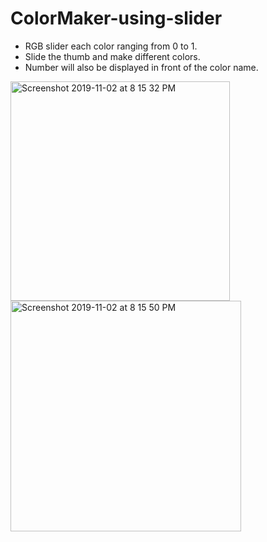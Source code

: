 # ColorMaker-using-slider

- RGB slider each color ranging from 0 to 1.
- Slide the thumb and make different colors.
- Number will also be displayed in front of the color name.

<img width="351" alt="Screenshot 2019-11-02 at 8 15 32 PM" src="https://user-images.githubusercontent.com/52824782/68072607-99063080-fdad-11e9-8508-14cc2599f5d1.png">
<img width="369" alt="Screenshot 2019-11-02 at 8 15 50 PM" src="https://user-images.githubusercontent.com/52824782/68072609-9c012100-fdad-11e9-8f85-8449b7e6e363.png">
